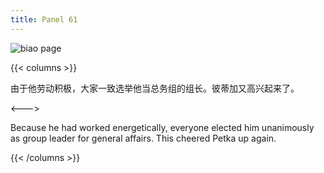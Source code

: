 ```yaml
---
title: Panel 61
---
```


![biao page](./../../../images/biao/seifert0726_biao_0055_061.jpg)

{{< columns >}}

由于他劳动积极，大家一致选举他当总务组的组长。彼蒂加又高兴起来了。

<--->

Because he had worked energetically, everyone elected him unanimously as group leader for general affairs. This cheered Petka up again.

{{< /columns >}}